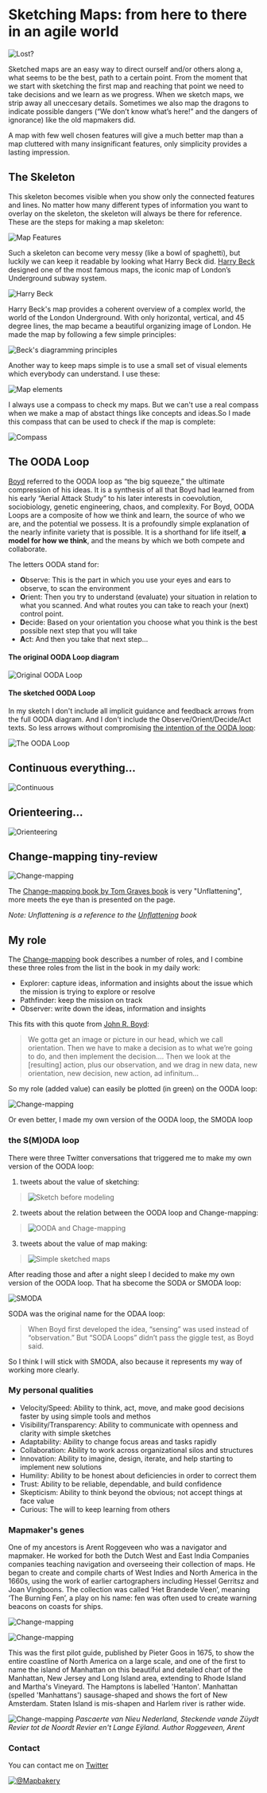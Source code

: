 # Sketching Maps: from here to there in an agile world

![Lost?](images/MapManiaLost.png)   

Sketched maps are an easy way to direct ourself and/or others along a, what seems to be the best, path to a certain point. From the moment that we start with sketching the first map and reaching that point we need to take decisions and we learn as we progress. When we sketch maps, we strip away all uneccesary details. Sometimes we also map the dragons to indicate possible dangers (“We don’t know what’s here!” and the dangers of ignorance) like the old mapmakers did.

A map with few well chosen features will give a much better map than a map cluttered with many insignificant features, only simplicity provides a lasting impression.

## The Skeleton
This skeleton becomes visible when you show only the connected features and lines. No matter how many different types of information you want to overlay on the skeleton, the skeleton will always be there for reference. 
These are the steps for making a map skeleton:
    
![Map Features](/images/MapFeatures.png)

Such a skeleton can become very messy (like a bowl of spaghetti), but luckily we can keep it readable by looking what Harry Beck did. <a href="https://en.wikipedia.org/wiki/Harry_Beck">Harry Beck</a> designed one of the most famous maps, the iconic map of London’s Underground subway system.
      
![Harry Beck](/images/beck_image.png)
      
Harry Beck's map provides a coherent overview of a complex world, the world of the London Underground. With only horizontal, vertical, and 45 degree lines, the map became a beautiful organizing image of London. He made the map by following a few simple principles:

![Beck's diagramming principles](/images/Beck.png)      

Another way to keep maps simple is to use a small set of visual elements which everybody can understand. I use these:

![Map elements](images/DiagrammingTheWorldSketchElements.png)    

I always use a compass to check my maps. But we can't use a real compass when we make a map of abstact things like concepts and ideas.So I made this compass that can be used to check if the map is complete:

![Compass](images/compass.png)  

## The OODA Loop

[Boyd](https://www.airuniversity.af.edu/Portals/10/AUPress/Books/B_0151_Boyd_Discourse_Winning_Losing.PDF) referred to the OODA loop as “the big squeeze,” the ultimate compression of his ideas. It is a synthesis of all that Boyd had learned from his early “Aerial Attack Study” to his later interests in coevolution, sociobiology, genetic engineering, chaos, and complexity. For Boyd, OODA Loops are a composite of how we think and learn, the source of who we are, and the potential we possess. It is a profoundly simple explanation of the nearly infinite variety that is possible. It is a shorthand for life itself, **a model for how we think**, and the means by which we both compete and collaborate.

The letters OODA stand for:
- **O**bserve: This is the part in which you use your eyes and ears to observe, to scan the environment 
- **O**rient: Then you try to understand (evaluate) your situation in relation to what you scanned. And what routes you can take to reach your (next) control point. 
- **D**ecide: Based on your orientation you choose what you think is the best possible next step that you wlll take 
- **A**ct: And then you take that next step…

#### The original OODA Loop diagram
![Original OODA Loop](https://upload.wikimedia.org/wikipedia/commons/3/3a/OODA.Boyd.svg)

#### The sketched OODA Loop
In my sketch I don't include all implicit guidance and feedback arrows from the full OODA diagram. And I don't include the Observe/Orient/Decide/Act texts. So less arrows without compromising [the intention of the OODA loop](https://www.artofmanliness.com/articles/ooda-loop/):

![The OODA Loop](images/OODAoriginal.png) 

## Continuous everything...


![Continuous](images/Diagram.png)


## Orienteering...


![Orienteering](images/Orienteering.png)


## Change-mapping tiny-review


![Change-mapping](images/change-mapping.jpg)

The [Change-mapping book by Tom Graves book](http://weblog.tetradian.com/2020/02/09/on-change-mapping-books-and-more/) is very "Unflattening", more meets the eye than is presented on the page.

*Note: Unflattening is a reference to the [Unflattening](https://hup.harvard.edu/catalog.php?isbn=9780674744431) book*

## My role
The [Change-mapping](https://github.com/mapbakery/mapbakery.github.io/blob/master/README.md#change-mapping-tiny-review) book describes a number of roles, and I combine these three roles from the list in the book in my daily work:
- Explorer: capture ideas, information and insights about the issue which the mission is trying to explore or resolve
- Pathfinder: keep the mission on track
- Observer: write down the ideas, information and insights

This fits with this quote from [John R. Boyd](https://github.com/mapbakery/mapbakery.github.io/blob/master/README.md#the-ooda-loop):

>We gotta get an image or picture in our head, which we call orientation. 
>Then we have to make a decision as to what we’re going to do, and then implement the decision….
>Then we look at the [resulting] action, plus our observation, 
>and we drag in new data, new orientation, new decision, new action, ad infinitum…

So my role (added value) can easily be plotted (in green) on the OODA loop:

![Change-mapping](images/OODAconsultingservices.png)

Or even better, I made my own version of the OODA loop, the SMODA loop

### the S(M)ODA loop

There were three Twitter conversations that triggered me to make my own version of the OODA loop:

1. tweets about the value of sketching:
>![Sketch before modeling](images/UMLC4sketch.png)

2. tweets about the relation between the OODA loop and Change-mapping:
>![OODA and Chage-mapping](images/OODAchangemappingtweets.png)

3. tweets about the value of map making:
>![Simple sketched maps](images/simplemapstweets.png)

After reading those and after a night sleep I decided to make my own version of the OODA loop. That ha sbecome the SODA or SMODA loop:

![SMODA](images/SODA.png)

SODA was the original name for the ODAA loop:

>When Boyd first developed the idea, “sensing” was used instead of “observation.” But “SODA Loops” didn’t pass the giggle test, as Boyd said.

So I think I will stick with SMODA, also because it represents my way of working more clearly.

### My personal qualities
- Velocity/Speed:  Ability to think, act, move, and make good decisions faster by using simple tools and methos
- Visibility/Transparency:  Ability to communicate with openness and clarity with simple sketches 
- Adaptability:  Ability to change focus areas and tasks rapidly
- Collaboration:  Ability to work across organizational silos and structures
- Innovation:  Ability to imagine, design, iterate, and help starting to implement new solutions
- Humility:  Ability to be honest about deficiencies in order to correct them
- Trust:  Ability to be reliable, dependable, and build confidence
- Skepticism:  Ability to think beyond the obvious; not accept things at face value
- Curious: The will to keep learning from others

### Mapmaker's genes
One of my ancestors is Arent Roggeveen who was a navigator and mapmaker. He worked for both the Dutch West and East India Companies companies teaching navigation and overseeing their collection of maps. He began to create and compile charts of West Indies and North America in the 1660s, using the work of earlier cartographers including Hessel Gerritsz and Joan Vingboons. The collection was called ‘Het Brandede Veen’, meaning ‘The Burning Fen’, a play on his name: fen was often used to create warning beacons on coasts for ships.

![Change-mapping](images/roggeveen.jpg)

![Change-mapping](images/burningfen1675.png)

This was the first pilot guide, published by Pieter Goos in 1675, to show the entire coastline of North America on a large scale, and one of the first to name the island of Manhattan on this beautiful and detailed chart of the Manhattan, New Jersey and Long Island area, extending to Rhode Island and Martha's Vineyard. The Hamptons is labelled 'Hanton'. Manhattan (spelled 'Manhattans') sausage-shaped and shows the fort of New Amsterdam. Staten Island is mis-shapen and Harlem river is rather wide.


![Change-mapping](images/Manhattan.jpg)
*Pascaerte van Nieu Nederland, Steckende vande Züydt Revier tot de Noordt Revier en't Lange Eÿland.
Author Roggeveen, Arent*



### Contact
You can contact me on [Twitter](https://twitter.com/mapbakery)

[![@Mapbakery](images/twitterprofile.png)](https://twitter.com/mapbakery)
